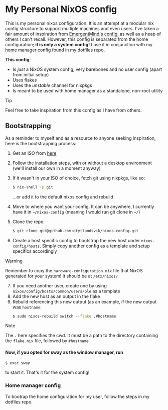 
# My Personal NixOS config
This is my personal nixos configuration. It is an attempt at a modular nix config structure to support multiple machines and even users. I've taken a fair amount of inspiration from [EmergentMind's config](https://github.com/EmergentMind/nix-config), as well as a heap of others I can't recall.
However, this config is separated from the home configuration; **it is only a system config!** I use it in conjunction with my home manager config found in my dotfiles repo.

**This config**:
- Is _just_ a NixOS system config, very barebones and no user config (apart from initial setup)
- Uses flakes
- Uses the _unstable_ channel for nixpkgs
- Is meant to be used with home manager as a standalone, non-root utility

> [!TIP]
> Feel free to take inspiration from this config as I have from others.

## Bootstrapping
As a reminder to myself and as a resource to anyone seeking inspiration, here is the bootstrapping process:

1. Get an ISO from [here](https://nixos.org/download/#)
2. Follow the installation steps, with or without a desktop environment (we'll install our own in a moment anyway)
3. If it wasn't in your ISO of choice, fetch git using nixpkgs, like so:
    ```sh
    $ nix-shell -p git
    ```
    
    ...or add it to the default nixos config and rebuild
4. Move to where you want your config. It can be anywhere, I currently have it in `~/nixos-config` (meaning I would run git clone in `~/`)
5. Clone the repo:
   ```sh
   $ git clone git@github.com:otytlandsvik/nixos-config.git
   ```
6. Create a host specific config to bootstrap the new host under `nixos-config/hosts`. Simply copy another config as a template and setup specifics accordingly
> [!WARNING]
> Remember to copy the `hardware-configuration.nix` file that NixOS generated for your system! It should be at `/etx/nixos/`
7. If you need another user, create one by using `nixos/config/hosts/common/users/ole` as a template
8. Add the new host as an output in the flake
9. Rebuild referencing this new output (as an example, if the new output was `hostname`:
   ```sh
   $ sudo nixos-rebuild switch --flake .#hostname
   ```
> [!NOTE]
> The `.` here specifies the cwd. It must be a path to the directory containing the `flake.nix` file, followed by `#hostname`


#### Now, if you opted for sway as the window manager, run
```sh
$ exec sway
```
to start it. That's it for the system config!

### Home manager config
To bootrap the home configuration for my user, follow the steps in my dotfiles repo.
